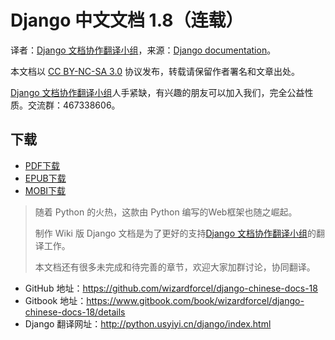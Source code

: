 # Django 中文文档 1.8（连载） #

译者：[Django 文档协作翻译小组](http://python.usyiyi.cn/django/index.html)，来源：[Django documentation](https://docs.djangoproject.com/en/1.8/)。

本文档以 [CC BY-NC-SA 3.0](http://creativecommons.org/licenses/by-nc-sa/3.0/cn/) 协议发布，转载请保留作者署名和文章出处。

[Django 文档协作翻译小组](http://python.usyiyi.cn/django/index.html)人手紧缺，有兴趣的朋友可以加入我们，完全公益性质。交流群：467338606。

## 下载 ##

+ [PDF下载](https://www.gitbook.com/download/pdf/book/wizardforcel/django-chinese-docs-18)
+ [EPUB下载](https://www.gitbook.com/download/epub/book/wizardforcel/django-chinese-docs-18)
+ [MOBI下载](https://www.gitbook.com/download/mobi/book/wizardforcel/django-chinese-docs-18)

>随着 Python 的火热，这款由 Python 编写的Web框架也随之崛起。
>
>制作 Wiki 版 Django 文档是为了更好的支持[Django 文档协作翻译小组](http://python.usyiyi.cn/django/index.html)的翻译工作。
>
>本文档还有很多未完成和待完善的章节，欢迎大家加群讨论，协同翻译。

- GitHub 地址：https://github.com/wizardforcel/django-chinese-docs-18
- Gitbook 地址：https://www.gitbook.com/book/wizardforcel/django-chinese-docs-18/details
- Django 翻译网址：http://python.usyiyi.cn/django/index.html